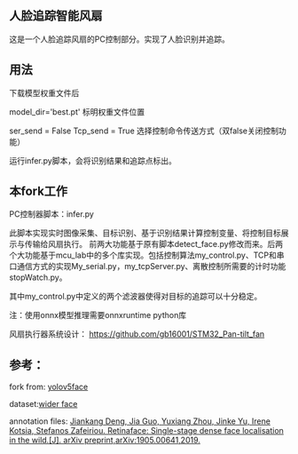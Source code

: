 ## 人脸追踪智能风扇
这是一个人脸追踪风扇的PC控制部分。实现了人脸识别并追踪。

## 用法
下载模型权重文件后

model_dir='best.pt'
标明权重文件位置

ser_send = False
Tcp_send = True
选择控制命令传送方式（双false关闭控制功能）

运行infer.py脚本，会将识别结果和追踪点标出。

## 本fork工作
PC控制器脚本：infer.py

此脚本实现实时图像采集、目标识别、基于识别结果计算控制变量、将控制目标展示与传输给风扇执行。
前两大功能基于原有脚本detect_face.py修改而来。后两个大功能基于mcu_lab中的多个库实现。包括控制算法my_control.py、TCP和串口通信方式的实现My_serial.py，my_tcpServer.py、离散控制所需要的计时功能stopWatch.py。

其中my_control.py中定义的两个滤波器使得对目标的追踪可以十分稳定。

注：使用onnx模型推理需要onnxruntime python库

风扇执行器系统设计：
https://github.com/gb16001/STM32_Pan-tilt_fan


## 参考：
fork from:
[yolov5face](https://github.com/gb16001/yolov5-face/tree/feature_out-detect)

dataset:[wider face](https://huggingface.co/datasets/wider_face)

annotation files:
[Jiankang Deng, Jia Guo, Yuxiang Zhou, Jinke Yu, Irene Kotsia, Stefanos Zafeiriou. Retinaface: Single-stage dense face localisation in the wild.[J]. arXiv preprint,arXiv:1905.00641,2019. ](https://drive.google.com/file/d/1tU_IjyOwGQfGNUvZGwWWM4SwxKp2PUQ8/view)




